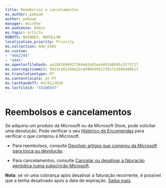 ```yaml
---
title: Reembolsos e cancelamentos
ms.author: pebaum
author: pebaum
manager: mnirkhe
ms.audience: Admin
ms.topic: article
ROBOTS: NOINDEX, NOFOLLOW
localization_priority: Priority
ms.collection: Adm_O365
ms.custom:
- "9002295"
- "4445"
ms.openlocfilehash: aa1883896027344a02e83ee9dd346b95c5272f17
ms.sourcegitcommit: 9923ce61344e22c4490549b12f65fa2896490b1f
ms.translationtype: HT
ms.contentlocale: pt-PT
ms.lasthandoff: 04/01/2020
ms.locfileid: "43100547"
---
```

# <a name="refunds-and-cancellations"></a>Reembolsos e cancelamentos

Se adquiriu um produto da Microsoft ou da Microsoft Store, pode solicitar uma devolução. Pode verificar o seu [Histórico de Encomendas](https://account.microsoft.com/billing/orders/) para verificar o que comprou à Microsoft. 

- Para reembolsos, consulte [Devolver artigos que comprou da Microsoft para troca ou devolução](https://support.microsoft.com/help/10558).

- Para cancelamentos, consulte [Cancelar ou desativar a faturação periódica numa subscrição Microsoft](https://support.microsoft.com/help/4027815).

**Nota**: se vir uma cobrança após desativar a faturação recorrente, é possível que a tenha desativado após a data de expiração. [Saiba mais](https://support.microsoft.com/help/10640). 